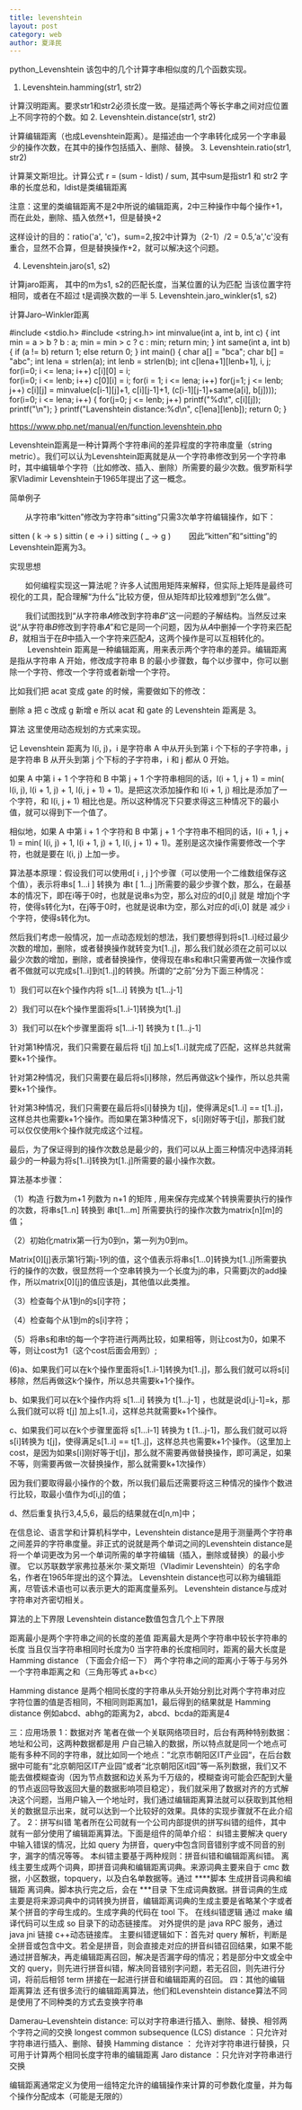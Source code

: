 ```yaml
---
title: levenshtein
layout: post
category: web
author: 夏泽民
---
```

python_Levenshtein
该包中的几个计算字串相似度的几个函数实现。

1. Levenshtein.hamming(str1, str2)

计算汉明距离。要求str1和str2必须长度一致。是描述两个等长字串之间对应位置上不同字符的个数。如
2. Levenshtein.distance(str1, str2)

计算编辑距离（也成Levenshtein距离）。是描述由一个字串转化成另一个字串最少的操作次数，在其中的操作包括插入、删除、替换。
3. Levenshtein.ratio(str1, str2)

计算莱文斯坦比。计算公式  r = (sum - ldist) / sum, 其中sum是指str1 和 str2 字串的长度总和，ldist是类编辑距离

注意：这里的类编辑距离不是2中所说的编辑距离，2中三种操作中每个操作+1，而在此处，删除、插入依然+1，但是替换+2

这样设计的目的：ratio('a', 'c')，sum=2,按2中计算为（2-1）/2 = 0.5,’a','c'没有重合，显然不合算，但是替换操作+2，就可以解决这个问题。

4. Levenshtein.jaro(s1, s2)

计算jaro距离，
其中的m为s1, s2的匹配长度，当某位置的认为匹配 当该位置字符相同，或者在不超过 t是调换次数的一半
5. Levenshtein.jaro_winkler(s1, s2)

计算Jaro–Winkler距离
<!-- more -->
#include <stdio.h>
#include <string.h>
int minvalue(int a, int b, int c)
{
    int min = a > b ? b : a;
    min = min > c ? c : min;
    return min;
}
int same(int a, int b)
{
    if (a != b)
        return 1;
    else 
        return 0;
}
int main()
{
    char a[] = "bca";
    char b[] = "abc";
    int lena = strlen(a);
    int lenb = strlen(b);
    int c[lena+1][lenb+1], i, j;
    for(i=0; i <= lena; i++)
        c[i][0] = i;    
    for(i=0; i <= lenb; i++)
        c[0][i] = i;
    for(i = 1; i <= lena; i++)
        for(j=1; j <= lenb; j++)
            c[i][j] = minvalue(c[i-1][j]+1, c[i][j-1]+1, (c[i-1][j-1]+same(a[i], b[j])));
    for(i=0; i <= lena; i++)
    {
        for(j=0; j <= lenb; j++)
            printf("%d\t", c[i][j]);
        printf("\n");
    }
    printf("Lavenshtein distance:%d\n", c[lena][lenb]); 
    return 0;
}

https://www.php.net/manual/en/function.levenshtein.php

Levenshtein距离是一种计算两个字符串间的差异程度的字符串度量（string metric）。我们可以认为Levenshtein距离就是从一个字符串修改到另一个字符串时，其中编辑单个字符（比如修改、插入、删除）所需要的最少次数。俄罗斯科学家Vladimir Levenshtein于1965年提出了这一概念。

 

简单例子

　　从字符串“kitten”修改为字符串“sitting”只需3次单字符编辑操作，如下：

sitten ( k -> s )
sittin ( e -> i )
sitting ( _ -> g )
　　因此“kitten”和“sitting”的Levenshtein距离为3。

 

实现思想

　　如何编程实现这一算法呢？许多人试图用矩阵来解释，但实际上矩阵是最终可视化的工具，配合理解“为什么”比较方便，但从矩阵却比较难想到“怎么做”。

　　我们试图找到“从字符串𝐴修改到字符串𝐵”这一问题的子解结构。当然反过来说“从字符串𝐵修改到字符串𝐴”和它是同一个问题，因为从𝐴中删掉一个字符来匹配𝐵，就相当于在𝐵中插入一个字符来匹配𝐴，这两个操作是可以互相转化的。
　
　Levenshtein 距离是一种编辑距离，用来表示两个字符串的差异。编辑距离是指从字符串 A 开始，修改成字符串 B 的最小步骤数，每个以步骤中，你可以删除一个字符、修改一个字符或者新增一个字符。

比如我们把 acat 变成 gate 的时候，需要做如下的修改：

删除 a
把 c 改成 g
新增 e
所以 acat 和 gate 的 Levenshtein 距离是 3。

算法
这里使用动态规划的方式来实现。

记 Levenshtein 距离为 l(i, j)，i 是字符串 A 中从开头到第 i 个下标的子字符串，j 是字符串 B 从开头到第 j 个下标的子字符串，i 和 j 都从 0 开始。

如果 A 中第 i + 1 个字符和 B 中第 j + 1 个字符串相同的话，l(i + 1, j + 1) = min( l(i, j), l(i + 1, j) + 1, l(i, j + 1) + 1)。是把这次添加操作和 l(i + 1, j) 相比是添加了一个字符，和 l(i, j + 1) 相比也是。所以这种情况下只要求得这三种情况下的最小值，就可以得到下一个值了。

相似地，如果 A 中第 i + 1 个字符和 B 中第 j + 1 个字符串不相同的话，l(i + 1, j + 1) = min( l(i, j) + 1, l(i + 1, j) + 1, l(i, j + 1) + 1)。差别是这次操作需要修改一个字符，也就是要在 l(i, j) 上加一步。

算法基本原理：假设我们可以使用d[ i , j ]个步骤（可以使用一个二维数组保存这个值），表示将串s[ 1…i ] 转换为 串t [ 1…j ]所需要的最少步骤个数，那么，在最基本的情况下，即在i等于0时，也就是说串s为空，那么对应的d[0,j] 就是 增加j个字符，使得s转化为t，在j等于0时，也就是说串t为空，那么对应的d[i,0] 就是 减少 i个字符，使得s转化为t。

  然后我们考虑一般情况，加一点动态规划的想法，我们要想得到将s[1..i]经过最少次数的增加，删除，或者替换操作就转变为t[1..j]，那么我们就必须在之前可以以最少次数的增加，删除，或者替换操作，使得现在串s和串t只需要再做一次操作或者不做就可以完成s[1..i]到t[1..j]的转换。所谓的“之前”分为下面三种情况：

1）我们可以在k个操作内将 s[1…i] 转换为 t[1…j-1]

2）我们可以在k个操作里面将s[1..i-1]转换为t[1..j]

3）我们可以在k个步骤里面将 s[1…i-1] 转换为 t [1…j-1]

针对第1种情况，我们只需要在最后将 t[j] 加上s[1..i]就完成了匹配，这样总共就需要k+1个操作。

针对第2种情况，我们只需要在最后将s[i]移除，然后再做这k个操作，所以总共需要k+1个操作。

针对第3种情况，我们只需要在最后将s[i]替换为 t[j]，使得满足s[1..i] == t[1..j]，这样总共也需要k+1个操作。而如果在第3种情况下，s[i]刚好等于t[j]，那我们就可以仅仅使用k个操作就完成这个过程。

  最后，为了保证得到的操作次数总是最少的，我们可以从上面三种情况中选择消耗最少的一种最为将s[1..i]转换为t[1..j]所需要的最小操作次数。

算法基本步骤： 

（1）构造 行数为m+1 列数为 n+1 的矩阵 , 用来保存完成某个转换需要执行的操作的次数，将串s[1..n] 转换到 串t[1…m] 所需要执行的操作次数为matrix[n][m]的值；

（2）初始化matrix第一行为0到n，第一列为0到m。

Matrix[0][j]表示第1行第j-1列的值，这个值表示将串s[1…0]转换为t[1..j]所需要执行的操作的次数，很显然将一个空串转换为一个长度为j的串，只需要j次的add操作，所以matrix[0][j]的值应该是j，其他值以此类推。

（3）检查每个从1到n的s[i]字符；

（4）检查每个从1到m的s[i]字符；

（5）将串s和串t的每一个字符进行两两比较，如果相等，则让cost为0，如果不等，则让cost为1（这个cost后面会用到）;

(6)a、如果我们可以在k个操作里面将s[1..i-1]转换为t[1..j]，那么我们就可以将s[i]移除，然后再做这k个操作，所以总共需要k+1个操作。

b、如果我们可以在k个操作内将 s[1…i] 转换为 t[1…j-1] ，也就是说d[i,j-1]=k，那么我们就可以将 t[j] 加上s[1..i]，这样总共就需要k+1个操作。

c、如果我们可以在k个步骤里面将 s[1…i-1] 转换为 t [1…j-1]，那么我们就可以将s[i]转换为 t[j]，使得满足s[1..i] == t[1..j]，这样总共也需要k+1个操作。（这里加上cost，是因为如果s[i]刚好等于t[j]，那么就不需要再做替换操作，即可满足，如果不等，则需要再做一次替换操作，那么就需要k+1次操作）

因为我们要取得最小操作的个数，所以我们最后还需要将这三种情况的操作个数进行比较，取最小值作为d[i,j]的值；

d、然后重复执行3,4,5,6，最后的结果就在d[n,m]中；

在信息论、语言学和计算机科学中，Levenshtein distance是用于测量两个字符串之间差异的字符串度量。非正式的说就是两个单词之间的Levenshtein distance是将一个单词更改为另一个单词所需的单字符编辑（插入，删除或替换）的最小步骤。
它以苏联数学家弗拉基米尔·莱文斯坦（Vladimir Levenshtein）的名字命名，作者在1965年提出的这个算法。
Levenshtein distance也可以称为编辑距离，尽管该术语也可以表示更大的距离度量系列。
Levenshtein distance与成对字符串对齐密切相关。

算法的上下界限
Levenshtein distance数值包含几个上下界限

距离最小是两个字符串之间的长度的差值
距离最大是两个字符串中较长字符串的长度
当且仅当字符串相同时长度为0
当字符串的长度相同时，距离的最大长度是 Hamming distance （下面会介绍一下）
两个字符串之间的距离小于等于与另外一个字符串距离之和（三角形等式 a+b<c）


Hamming distance 是两个相同长度的字符串从头开始分别比对两个字符串对应字符位置的值是否相同，不相同则距离加1，最后得到的结果就是 Hamming distance
例如abcd、abhg的距离为2，abcd、bcda的距离是4

三：应用场景
1：数据对齐
笔者在做一个关联网络项目时，后台有两种特别数据：地址和公司，这两种数据都是用 户自己输入的数据，所以特点就是同一个地点可能有多种不同的字符串，就比如同一个地点：“北京市朝阳区IT产业园“，在后台数据中可能有“北京朝阳区IT产业园”或者“北京朝阳区it园”等一系列数据，我们又不能去做模糊查询（因为节点数据和边关系为千万级的，模糊查询可能会匹配到大量的节点返回导致返回大量的数据影响项目稳定），我们就采用了数据对齐的方式解决这个问题，当用户输入一个地址时，我们通过编辑距离算法就可以获取到其他相关的数据显示出来，就可以达到一个比较好的效果。具体的实现步骤就不在此介绍了。
2：拼写纠错
笔者所在公司就有一个公司内部提供的拼写纠错的组件，其中就有一部分使用了编辑距离算法。下面是组件的简单介绍：
纠错主要解决 query 中输入错误的情况，比如 query 为拼音，query中包含同音错别字或不同音的别字，漏字的情况等等。 本纠错主要基于两种规则：拼音纠错和编辑距离纠错。 离线主要生成两个词典，即拼音词典和编辑距离词典。来源词典主要来自于 cmc 数据，小区数据，topquery，以及白名单数据等。通过 ****脚本 生成拼音词典和编辑距 离词典。脚本执行完之后，会在 ***目录 下生成词典数据。拼音词典的生成主要是将来源词典中的词转换为拼音，编辑距离词典的生成主要是省略某个字或者某个拼音的字母生成的。生成字典的代码在 tool 下。 在线纠错逻辑 通过 make 编译代码可以生成 so 目录下的动态链接库。 对外提供的是 java RPC 服务，通过 java jni 链接 c++动态链接库。
主要纠错逻辑如下：首先对 query 解析，判断是全拼音或包含中文。若全是拼音，则会直接走对应的拼音纠错召回结果，如果不能通过拼音解决，再走编辑距离召回，解决是否漏字母的情况；若是部分中文或全中文的 query，则先进行拼音纠错，解决同音错别字问题，若无召回，则先进行分词，将前后相邻 term 拼接在一起进行拼音和编辑距离的召回。
四：其他的编辑距离算法
还有很多流行的编辑距离算法，他们和Levenshtein distance算法不同是使用了不同种类的方式去变换字符串

Damerau–Levenshtein distance:  可以对字符串进行插入、删除、替换、相邻两个字符之间的交换
longest common subsequence (LCS) distance ：只允许对字符串进行插入、删除、替换
Hamming distance ：  允许对字符串进行替换，只可用于计算两个相同长度字符串的编辑距离
Jaro distance ：只允许对字符串进行交换

编辑距离通常定义为使用一组特定允许的编辑操作来计算的可参数化度量，并为每个操作分配成本（可能是无限的）
